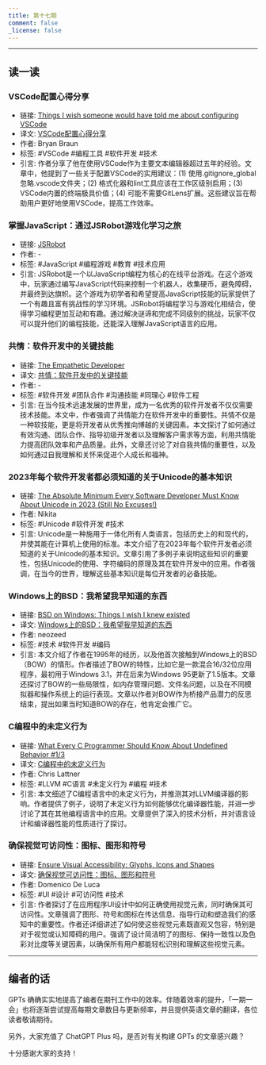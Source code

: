```yaml
---
title: 第十七期
comment: false
_license: false
---
```


---

## 读一读

### VSCode配置心得分享

- 链接: [Things I wish someone would have told me about configuring VSCode](https://www.bryanbraun.com/2023/08/10/things-i-wish-someone-would-have-told-me-about-configuring-vscode/)
- 译文: [VSCode配置心得分享](https://endermio.notion.site/VSCode-0f7b076c685746659fe159000568fc16)
- 作者: Bryan Braun
- 标签: #VSCode #编程工具 #软件开发 #技术
- 引言: 作者分享了他在使用VSCode作为主要文本编辑器超过五年的经验。文章中，他提到了一些关于配置VSCode的实用建议：(1) 使用.gitignore_global忽略.vscode文件夹；(2) 格式化器和lint工具应该在工作区级别启用；(3) VSCode内置的终端极具价值；(4) 可能不需要GitLens扩展。这些建议旨在帮助用户更好地使用VSCode，提高工作效率。

### 掌握JavaScript：通过JSRobot游戏化学习之旅

- 链接: [JSRobot](https://lab.reaal.me/jsrobot/)
- 作者: -
- 标签: #JavaScript #编程游戏 #教育 #技术应用
- 引言: JSRobot是一个以JavaScript编程为核心的在线平台游戏。在这个游戏中，玩家通过编写JavaScript代码来控制一个机器人，收集硬币，避免障碍，并最终到达旗帜。这个游戏为初学者和希望提高JavaScript技能的玩家提供了一个有趣且富有挑战性的学习环境。JSRobot将编程学习与游戏化相结合，使得学习编程更加互动和有趣。通过解决谜谛和完成不同级别的挑战，玩家不仅可以提升他们的编程技能，还能深入理解JavaScript语言的应用。

### 共情：软件开发中的关键技能

- 链接: [The Empathetic Developer](https://digma.ai/blog/the-empathetic-developer/)
- 译文: [共情：软件开发中的关键技能](https://endermio.notion.site/541546840e1d4c86b935196cb5f0b2bf)
- 作者: -
- 标签: #软件开发 #团队合作 #沟通技能 #同理心 #软件工程
- 引言: 在当今技术远速发展的世界里，成为一名优秀的软件开发者不仅仅需要技术技能。本文中，作者强调了共情能力在软件开发中的重要性。共情不仅是一种软技能，更是将开发者从优秀推向博越的关键因素。本文探讨了如何通过有效沟通、团队合作、指导初级开发者以及理解客户需求等方面，利用共情能力提高团队效率和产品质量。此外，文章还讨论了对自我共情的重要性，以及如何通过自我理解和关怀来促进个人成长和福神。

### 2023年每个软件开发者都必须知道的关于Unicode的基本知识

- 链接: [The Absolute Minimum Every Software Developer Must Know About Unicode in 2023 (Still No Excuses!)](https://blog.xinshijiededa.men/unicode/)
- 作者: Nikita
- 标签: #Unicode #软件开发 #技术
- 引言: Unicode是一种施用于一体化所有人类语言，包括历史上的和现代的，并使其能在计算机上使用的标准。本文介绍了在2023年每个软件开发者必须知道的关于Unicode的基本知识。文章引用了多例子来说明这些知识的重要性，包括Unicode的使用、字符编码的原理及其在软件开发中的应用。作者强调，在当今的世界，理解这些基本知识是每位开发者的必备技能。

### Windows上的BSD：我希望我早知道的东西

- 链接: [BSD on Windows: Things I wish I knew existed](https://virtuallyfun.com/2023/12/08/bsd-on-windows-things-i-wish-i-knew-existed/)
- 译文: [Windows上的BSD：我希望我早知道的东西](https://endermio.notion.site/Windows-BSD-cc92f0a3bf644764929776e70bba25e1)
- 作者: neozeed
- 标签: #技术 #软件开发 #编码
- 引言: 本文介绍了作者在1995年的经历，以及他首次接触到Windows上的BSD（BOW）的情形。作者描述了BOW的特性，比如它是一款混合16/32位应用程序，最初用于Windows 3.1，并在后来为Windows 95更新了1.5版本。文章还探讨了BOW的一些局限性，如内存管理问题、文件名问题，以及在不同模拟器和操作系统上的运行表现。文章以作者对BOW作为桥接产品潜力的反思结束，提出如果当时知道BOW的存在，他肯定会推广它。

### C编程中的未定义行为

- 链接: [What Every C Programmer Should Know About Undefined Behavior #1/3](https://blog.llvm.org/2011/05/what-every-c-programmer-should-know.html)
- 译文: [C编程中的未定义行为](https://endermio.notion.site/C-1-3-7f69218e135e4c0bb357cf096bc40b2e)
- 作者: Chris Lattner
- 标签: #LLVM #C语言 #未定义行为 #编程 #技术
- 引言: 本文细述了C编程语言中的未定义行为，并推测其对LLVM编译器的影响。作者提供了例子，说明了未定义行为如何能够优化编译器性能，并进一步讨论了其在其他编程语言中的应用。文章提供了深入的技术分析，并对语言设计和编译器性能的性质进行了探讨。

### 确保视觉可访问性：图标、图形和符号

- 链接: [Ensure Visual Accessibility: Glyphs, Icons and Shapes](https://www.createwithswift.com/ensure-visual-accessibility-glyphs-icons-and-symbols/)
- 译文: [确保视觉可访问性：图标、图形和符号](https://endermio.notion.site/ffe0313f18b946b3ad75b873089c21f4)
- 作者: Domenico De Luca
- 标签: #UI #设计 #可访问性 #技术
- 引言: 作者探讨了在应用程序UI设计中如何正确使用视觉元素，同时确保其可访问性。文章强调了图形、符号和图标在传达信息、指导行动和塑造我们的感知中的重要性。作者还详细讲述了如何使这些视觉元素既直观又包容，特别是对于视觉或认知障碍的用户。强调了设计简洁明了的图标、保持一致性以及色彩对比度等关键因素，以确保所有用户都能轻松识别和理解这些视觉元素。

---

## 编者的话

GPTs 确确实实地提高了编者在期刊工作中的效率。伴随着效率的提升，「一期一会」也将逐渐尝试提高每期文章数目与更新频率，并且提供英语文章的翻译，各位读者敬请期待。

另外，大家充值了 ChatGPT Plus 吗，是否对有关构建 GPTs  的文章感兴趣？

十分感谢大家的支持！